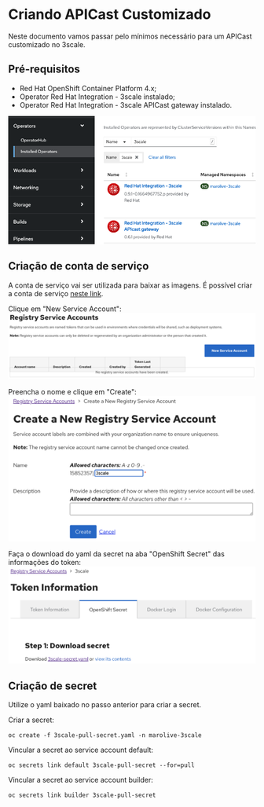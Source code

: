 # Criando APICast Customizado

Neste documento vamos passar pelo mínimos necessário para um APICast customizado no 3scale.

## Pré-requisitos
- Red Hat OpenShift Container Platform 4.x;
- Operator Red Hat Integration - 3scale instalado;
- Operator Red Hat Integration - 3scale APICast gateway instalado.  

![installed-operators.png](/resources/img/installed-operators.png "Installed Operators")

## Criação de conta de serviço

A conta de serviço vai ser utilizada para baixar as imagens. É possível criar a conta de serviço [neste link](https://access.redhat.com/terms-based-registry/#/).

Clique em "New Service Account":
![new-service-account.png](/resources/img/new-service-account.png "New Service Account")

Preencha o nome e clique em "Create":
![service-account-form.png](/resources/img/service-account-form.png "Service Account Form")

Faça o download do yaml da secret na aba "OpenShift Secret" das informações do token:
![download-secret.png](/resources/img/download-secret.png "Download Secret")

## Criação de secret

Utilize o yaml baixado no passo anterior para criar a secret.

Criar a secret:
```
oc create -f 3scale-pull-secret.yaml -n marolive-3scale
```

Vincular a secret ao service account default:
```
oc secrets link default 3scale-pull-secret --for=pull
```

Vincular a secret ao service account builder:
```
oc secrets link builder 3scale-pull-secret
```
